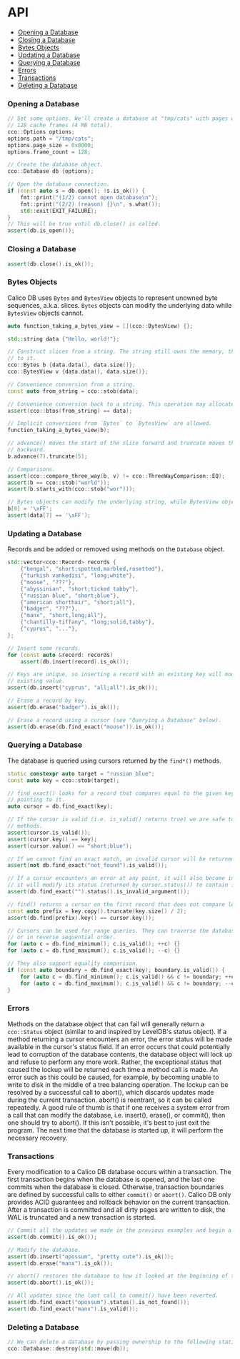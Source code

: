 # API

+ [Opening a Database](#opening-a-database)
+ [Closing a Database](#closing-a-database)
+ [Bytes Objects](#bytes-objects)
+ [Updating a Database](#updating-a-database)
+ [Querying a Database](#querying-a-database)
+ [Errors](#errors)
+ [Transactions](#transactions)
+ [Deleting a Database](#deleting-a-database)

### Opening a Database

```C++
// Set some options. We'll create a database at "tmp/cats" with pages of size 8 KB and 
// 128 cache frames (4 MB total).
cco::Options options;
options.path = "/tmp/cats";
options.page_size = 0x8000;
options.frame_count = 128;

// Create the database object.
cco::Database db {options};

// Open the database connection.
if (const auto s = db.open(); !s.is_ok()) {
    fmt::print("(1/2) cannot open database\n");
    fmt::print("(2/2) (reason) {}\n", s.what());
    std::exit(EXIT_FAILURE);
}
// This will be true until db.close() is called.
assert(db.is_open());
```

### Closing a Database

```C++
assert(db.close().is_ok());
```

### Bytes Objects
Calico DB uses `Bytes` and `BytesView` objects to represent unowned byte sequences, a.k.a. slices.
`Bytes` objects can modify the underlying data while `BytesView` objects cannot.

```C++
auto function_taking_a_bytes_view = [](cco::BytesView) {};

std::string data {"Hello, world!"};

// Construct slices from a string. The string still owns the memory, the slices just refer
// to it.
cco::Bytes b {data.data(), data.size()};
cco::BytesView v {data.data(), data.size()};

// Convenience conversion from a string.
const auto from_string = cco::stob(data);

// Convenience conversion back to a string. This operation may allocate heap memory.
assert(cco::btos(from_string) == data);

// Implicit conversions from `Bytes` to `BytesView` are allowed.
function_taking_a_bytes_view(b);

// advance() moves the start of the slice forward and truncate moves the end of the slice
// backward.
b.advance(7).truncate(5);

// Comparisons.
assert(cco::compare_three_way(b, v) != cco::ThreeWayComparison::EQ);
assert(b == cco::stob("world"));
assert(b.starts_with(cco::stob("wor")));

// Bytes objects can modify the underlying string, while BytesView objects cannot.
b[0] = '\xFF';
assert(data[7] == '\xFF');
```

### Updating a Database
Records and be added or removed using methods on the `Database` object.

```C++
std::vector<cco::Record> records {
    {"bengal", "short;spotted,marbled,rosetted"},
    {"turkish vankedisi", "long;white"},
    {"moose", "???"},
    {"abyssinian", "short;ticked tabby"},
    {"russian blue", "short;blue"},
    {"american shorthair", "short;all"},
    {"badger", "???"},
    {"manx", "short,long;all"},
    {"chantilly-tiffany", "long;solid,tabby"},
    {"cyprus", "..."},
};

// Insert some records.
for (const auto &record: records)
    assert(db.insert(record).is_ok());

// Keys are unique, so inserting a record with an existing key will modify the
// existing value.
assert(db.insert("cyprus", "all;all").is_ok());

// Erase a record by key.
assert(db.erase("badger").is_ok());

// Erase a record using a cursor (see "Querying a Database" below).
assert(db.erase(db.find_exact("moose")).is_ok());
```

### Querying a Database
The database is queried using cursors returned by the `find*()` methods.

```C++
static constexpr auto target = "russian blue";
const auto key = cco::stob(target);

// find_exact() looks for a record that compares equal to the given key and returns a cursor
// pointing to it.
auto cursor = db.find_exact(key);

// If the cursor is valid (i.e. is_valid() returns true) we are safe to use any of the getter
// methods.
assert(cursor.is_valid());
assert(cursor.key() == key);
assert(cursor.value() == "short;blue");

// If we cannot find an exact match, an invalid cursor will be returned.
assert(not db.find_exact("not_found").is_valid());

// If a cursor encounters an error at any point, it will also become invalidated. In this case,
// it will modify its status (returned by cursor.status()) to contain information about the error.
assert(db.find_exact("").status().is_invalid_argument());

// find() returns a cursor on the first record that does not compare less than the given key.
const auto prefix = key.copy().truncate(key.size() / 2);
assert(db.find(prefix).key() == cursor.key());

// Cursors can be used for range queries. They can traverse the database in sequential order,
// or in reverse sequential order.
for (auto c = db.find_minimum(); c.is_valid(); ++c) {}
for (auto c = db.find_maximum(); c.is_valid(); --c) {}

// They also support equality comparison.
if (const auto boundary = db.find_exact(key); boundary.is_valid()) {
    for (auto c = db.find_minimum(); c.is_valid() && c != boundary; ++c) {}
    for (auto c = db.find_maximum(); c.is_valid() && c != boundary; --c) {}
}
```

### Errors
Methods on the database object that can fail will generally return a `cco::Status` object (similar to and inspired by LevelDB's status object).
If a method returning a cursor encounters an error, the error status will be made available in the cursor's status field.
If an error occurs that could potentially lead to corruption of the database contents, the database object will lock up and refuse to perform any more work.
Rather, the exceptional status that caused the lockup will be returned each time a method call is made.
An error such as this could be caused, for example, by becoming unable to write to disk in the middle of a tree balancing operation.
The lockup can be resolved by a successful call to abort(), which discards updates made during the current transaction.
abort() is reentrant, so it can be called repeatedly.
A good rule of thumb is that if one receives a system error from a call that can modify the database, i.e. insert(), erase(), or commit(), then one should try to abort().
If this isn't possible, it's best to just exit the program.
The next time that the database is started up, it will perform the necessary recovery.

### Transactions
Every modification to a Calico DB database occurs within a transaction.
The first transaction begins when the database is opened, and the last one commits when the database is closed.
Otherwise, transaction boundaries are defined by successful calls to either `commit()` or `abort()`.
Calico DB only provides ACID guarantees and rollback behavior on the current transaction.
After a transaction is committed and all dirty pages are written to disk, the WAL is truncated and a new transaction is started.

```C++
// Commit all the updates we made in the previous examples and begin a new transaction.
assert(db.commit().is_ok());

// Modify the database.
assert(db.insert("opossum", "pretty cute").is_ok());
assert(db.erase("manx").is_ok());

// abort() restores the database to how it looked at the beginning of the transaction.
assert(db.abort().is_ok());

// All updates since the last call to commit() have been reverted.
assert(db.find_exact("opossum").status().is_not_found());
assert(db.find_exact("manx").is_valid());
```

### Deleting a Database
```C++
// We can delete a database by passing ownership to the following static method.
cco::Database::destroy(std::move(db));
```
